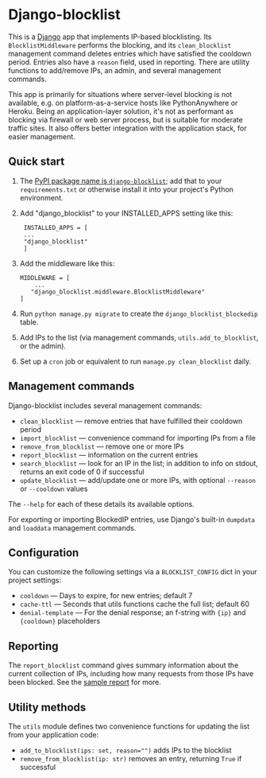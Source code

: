 # Django-blocklist
This is a [Django][] app that implements IP-based blocklisting. Its `BlocklistMiddleware` performs the blocking, and its `clean_blocklist` management command deletes entries which have satisfied the cooldown period. Entries also have a `reason` field, used in reporting. There are utility functions to add/remove IPs, an admin, and several management commands.

This app is primarily for situations where server-level blocking is not available, e.g. on platform-as-a-service hosts like PythonAnywhere or Heroku. Being an application-layer solution, it's not as performant as blocking via firewall or web server process, but is suitable for moderate traffic sites. It also offers better integration with the application stack, for easier management.

## Quick start
1. The [PyPI package name is `django-blocklist`](https://pypi.org/project/django-blocklist/); add that to your `requirements.txt` or otherwise install it into your project's Python environment.

0. Add "django_blocklist" to your INSTALLED_APPS setting like this:

        INSTALLED_APPS = [
        ...
        "django_blocklist"
        ]

0. Add the middleware like this:

       MIDDLEWARE = [
           ...
          "django_blocklist.middleware.BlocklistMiddleware"
       ]

0. Run `python manage.py migrate` to create the `django_blocklist_blockedip` table.
0. Add IPs to the list (via management commands,  `utils.add_to_blocklist`, or the admin).
0. Set up a `cron` job or equivalent to run `manage.py clean_blocklist` daily.

## Management commands
Django-blocklist includes several management commands:

* `clean_blocklist` &mdash; remove entries that have fulfilled their cooldown period
* `import_blocklist` &mdash; convenience command for importing IPs from a file
* `remove_from_blocklist` &mdash; remove one or more IPs
* `report_blocklist` &mdash; information on the current entries
* `search_blocklist` &mdash; look for an IP in the list; in addition to info on stdout, returns an exit code of 0 if successful
* `update_blocklist` &mdash; add/update one or more IPs, with optional `--reason` or `--cooldown` values

The `--help` for each of these details its available options.

For exporting or importing BlockedIP entries, use Django's built-in `dumpdata` and `loaddata` management commands.

## Configuration
You can customize the following settings via a `BLOCKLIST_CONFIG` dict in your project settings:
* `cooldown` &mdash; Days to expire, for new entries; default 7
* `cache-ttl` &mdash; Seconds that utils functions cache the full list; default 60
* `denial-template` &mdash; For the denial response; an f-string with `{ip}` and `{cooldown}` placeholders

## Reporting
The `report_blocklist` command gives summary information about the current collection of IPs, including how many requests from those IPs have been blocked. See the [sample report](blocklist-report-sample-obfuscated.txt) for more.

## Utility methods
The `utils` module defines two convenience functions for updating the list from your application code:
* `add_to_blocklist(ips: set, reason="")` adds IPs to the blocklist
* `remove_from_blocklist(ip: str)` removes an entry, returning `True` if successful

[django]: https://www.djangoproject.com/